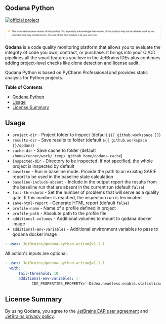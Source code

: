 ## Qodana Python

[![official project](https://jb.gg/badges/official.svg)](https://confluence.jetbrains.com/display/ALL/JetBrains+on+GitHub)

![Qodana EAP version alert](resources/eap-alert.png)

**Qodana** is a code quality monitoring platform that allows you to evaluate the integrity of code you own, contract, or purchase. It brings into your CI/CD pipelines all the smart features you love in the JetBrains IDEs plus continues adding project-level checks like clone detection and license audit.

Qodana Python is based on PyCharm Professional and provides static analysis for Python projects.

**Table of Contents**

<!-- toc -->

- [Qodana Python](#qodana-python)
- [Usage](#usage)
- [License Summary](#license-summary)

<!-- tocstop -->


## Usage

* `project-dir` - Project folder to inspect (default `${{ github.workspace }}`)
* `results-dir` - Save results to folder (default `${{ github.workspace }}/qodana`)
* `cache-dir` - Save cache to folder (default `/home/runner/work/_temp/_github_home/qodana-cache`)
* `inspected-dir` - Directory to be inspected. If not specified, the whole project is inspected by default
* `baseline` - Run in baseline mode. Provide the path to an exisitng SARIF report to be used in the baseline state calculation
* `baseline-include-absent` - Include in the output report the results from the baseline run that are absent in the current run (default `false`)
* `fail-threshold` - Set the number of problems that will serve as a quality gate. If this number is reached, the inspection run is terminated
* `save-html-report` - Generate HTML report (default `false`)
* `profile-name` - Name of a profile defined in project
* `profile-path` - Absolute path to the profile file
* `additional-volumes` - Additional volumes to mount to qodana docker image
* `additional-env-variables` - Additional environment variables to pass to qodana docker image

```yaml
- uses: JetBrains/qodana-python-action@v1.1.1
```

All action's inputs are optional. 
```yaml
- uses: JetBrains/qodana-python-action@v1.1.1
  with:
      fail-threshold: 10
      additional-env-variables: |
            IDE_PROPERTIES_PROPERTY='-Didea.headless.enable.statistics=false;-Didea.required.plugins.id=JavaScript,org.intellij.grails'
```

<!-- #TODO: update output results and License Summary -->

<!-- ## Output Results

An example of the Qodana command-line summary output:
```
---- Qodana - Code Inspection ----

2 problem(s) with Critical severity
 - Category(ies): General

1 problem(s) with Moderate severity
 - Category(ies): Code style

---- Problems reported: 3 ----
```

Full Qodana results are available in the file `results-allProblems.json` located in the `results-dir` folder. -->

## License Summary

By using Qodana, you agree to the [JetBrains EAP user agreement](https://www.jetbrains.com/legal/agreements/user_eap.html) and [JetBrains privacy policy](https://www.jetbrains.com/company/privacy.html).
